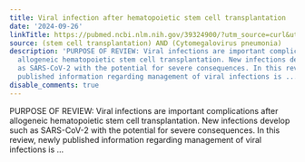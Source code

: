 ```yaml
---
title: Viral infection after hematopoietic stem cell transplantation
date: '2024-09-26'
linkTitle: https://pubmed.ncbi.nlm.nih.gov/39324900/?utm_source=curl&utm_medium=rss&utm_campaign=pubmed-2&utm_content=1jUKNaekwK5-jhnLOsYRQeEvu-lGfd382Ao3uOl7PziqjjxYZK&fc=20220919201732&ff=20240927184317&v=2.18.0.post9+e462414
source: (stem cell transplantation) AND (Cytomegalovirus pneumonia)
description: 'PURPOSE OF REVIEW: Viral infections are important complications after
  allogeneic hematopoietic stem cell transplantation. New infections develop such
  as SARS-CoV-2 with the potential for severe consequences. In this review, newly
  published information regarding management of viral infections is ...'
disable_comments: true
---
```

PURPOSE OF REVIEW: Viral infections are important complications after allogeneic hematopoietic stem cell transplantation. New infections develop such as SARS-CoV-2 with the potential for severe consequences. In this review, newly published information regarding management of viral infections is ...